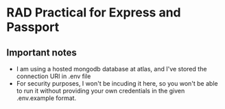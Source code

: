 # RAD Practical for Express and Passport

## Important notes

- I am using a hosted mongodb database at atlas, and I've stored the connection URI in .env file
- For security purposes, I won't be incuding it here, so you won't be able to run it without providing your own credentials in the given .env.example format.